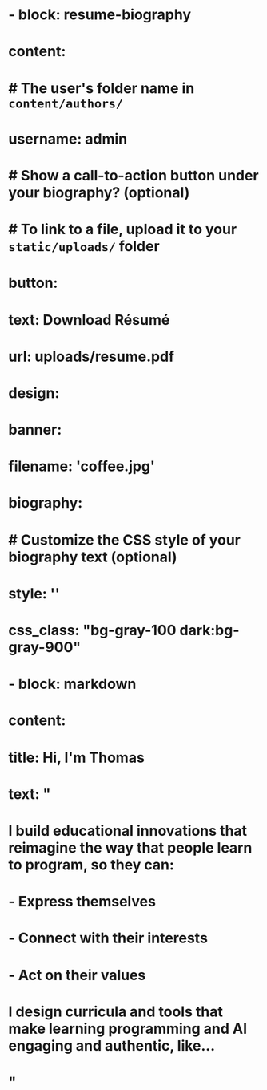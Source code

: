  # - block: resume-biography
  #   content:
  #     # The user's folder name in `content/authors/`
  #     username: admin
  #     # Show a call-to-action button under your biography? (optional)
  #     # To link to a file, upload it to your `static/uploads/` folder
  #     button:
  #       text: Download Résumé
  #       url: uploads/resume.pdf
  #   design:
  #     banner:
  #       filename: 'coffee.jpg'
  #     biography:
  #       # Customize the CSS style of your biography text (optional)
  #       style: ''
  #     css_class: "bg-gray-100 dark:bg-gray-900"
  # - block: markdown
  #   content:
  #     title: Hi, I'm Thomas
  #     text: "

  #     I build educational innovations that **reimagine the way that people learn to program**, so they can:

  #     - Express themselves

  #     - Connect with their interests

  #     - Act on their values


  #     I design curricula and tools that make learning programming and AI engaging and authentic, like...
  #     "